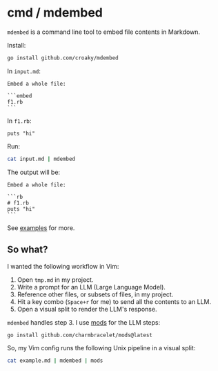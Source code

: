 # cmd / mdembed

`mdembed` is a command line tool to embed file contents in Markdown.

Install:

```bash
go install github.com/croaky/mdembed
```

In `input.md`:

    Embed a whole file:

    ```embed
    f1.rb
    ```

In `f1.rb`:

    puts "hi"

Run:

```bash
cat input.md | mdembed
```

The output will be:

    Embed a whole file:

    ```rb
    # f1.rb
    puts "hi"
    ```

See [examples](https://github.com/croaky/mdembed/tree/main/examples) for more.

## So what?

I wanted the following workflow in Vim:

1. Open `tmp.md` in my project.
2. Write a prompt for an LLM (Large Language Model).
3. Reference other files, or subsets of files, in my project.
4. Hit a key combo (`Space+r` for me) to send all the contents to an LLM.
5. Open a visual split to render the LLM's response.

`mdembed` handles step 3.
I use [mods](https://github.com/charmbracelet/mods) for the LLM steps:

```bash
go install github.com/charmbracelet/mods@latest
```

So, my Vim config runs the following Unix pipeline in a visual split:

```bash
cat example.md | mdembed | mods
```

